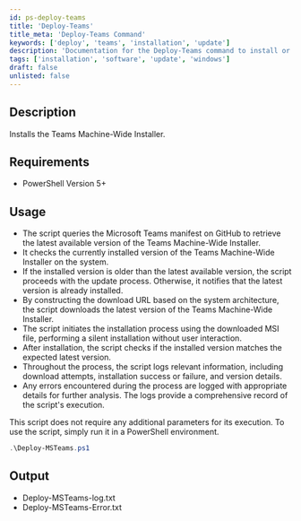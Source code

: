 ```yaml
---
id: ps-deploy-teams
title: 'Deploy-Teams'
title_meta: 'Deploy-Teams Command'
keywords: ['deploy', 'teams', 'installation', 'update']
description: 'Documentation for the Deploy-Teams command to install or update the Teams Machine-Wide Installer to the latest version.'
tags: ['installation', 'software', 'update', 'windows']
draft: false
unlisted: false
---
```


## Description
Installs the Teams Machine-Wide Installer.

## Requirements
- PowerShell Version 5+

## Usage
- The script queries the Microsoft Teams manifest on GitHub to retrieve the latest available version of the Teams Machine-Wide Installer.
- It checks the currently installed version of the Teams Machine-Wide Installer on the system.
- If the installed version is older than the latest available version, the script proceeds with the update process. Otherwise, it notifies that the latest version is already installed.
- By constructing the download URL based on the system architecture, the script downloads the latest version of the Teams Machine-Wide Installer.
- The script initiates the installation process using the downloaded MSI file, performing a silent installation without user interaction.
- After installation, the script checks if the installed version matches the expected latest version.
- Throughout the process, the script logs relevant information, including download attempts, installation success or failure, and version details.
- Any errors encountered during the process are logged with appropriate details for further analysis. The logs provide a comprehensive record of the script's execution.

This script does not require any additional parameters for its execution. To use the script, simply run it in a PowerShell environment.

```powershell
.\Deploy-MSTeams.ps1
```

## Output
- Deploy-MSTeams-log.txt
- Deploy-MSTeams-Error.txt

